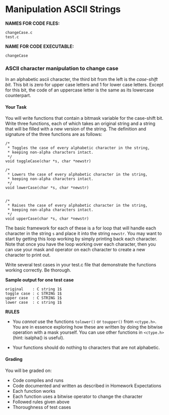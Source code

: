 # Manipulation ASCII Strings

**NAMES FOR CODE FILES:** 

	changeCase.c
	test.c

**NAME FOR CODE EXECUTABLE:** 

	changeCase

### ASCII character manipulation to change case

In an alphabetic ascii character, the third bit from the left is the *case-shift bit*. This bit is zero for upper case letters and 1 for lower case letters. Except for this bit, the code of an uppercase letter is the same as its lowercase counterpart.

#### Your Task
You will write functions that contain a bitmask variable for the case-shift bit. Write three functions, each of which takes an original string and a string that will be filled with a new version of the string. The definition and signature of the three functions are as follows:

	/*
	 * Toggles the case of every alphabetic character in the string,
	 * keeping non-alpha characters intact.
	 */
	void toggleCase(char *s, char *newstr)

	/*
	 * Lowers the case of every alphabetic character in the string,
	 * keeping non-alpha characters intact.
	 */
	void lowerCase(char *s, char *newstr)


	/*
	 * Raises the case of every alphabetic character in the string,
	 * keeping non-alpha characters intact.
	 */
	void upperCase(char *s, char *newstr)

The basic framework for each of these is a for loop that will handle each character in the string `s` and place it into the string `newstr`. You may want to start by getting this loop working by simply printing back each character. Note that once you have the loop working over each character, then you can use your mask and operator on each character to create a new character to print out.

Write several test cases in your test.c file that demonstrate the functions working correctly. Be thorough.

**Sample output for one test case**

	original    : C string 1$
	toggle case : c STRING 1$
	upper case  : C STRING 1$
	lower case  : c string 1$


**RULES**

- You *cannot* use the functions `tolower()` or `toupper()` from `<ctype.h>`. You are in essence exploring how these are written by doing the bitwise operation with a mask yourself. You can use other functions in `<ctype.h>` (hint: isalpha() is useful).

- Your functions should do nothing to characters that are not alphabetic.

#### Grading
You will be graded on:

- Code compiles and runs
- Code documented and written as described in Homework Expectations
- Each function works
- Each function uses a bitwise operator to change the character
- Followed rules given above
- Thoroughness of test cases
